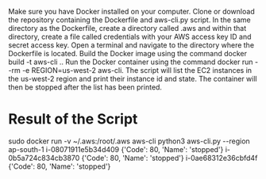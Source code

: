 Make sure you have Docker installed on your computer.
Clone or download the repository containing the Dockerfile and aws-cli.py script.
In the same directory as the Dockerfile, create a directory called .aws and within that directory, create a file called credentials with your AWS access key ID and secret access key.
Open a terminal and navigate to the directory where the Dockerfile is located.
Build the Docker image using the command docker build -t aws-cli ..
Run the Docker container using the command docker run --rm -e REGION=us-west-2 aws-cli.
The script will list the EC2 instances in the us-west-2 region and print their instance id and state.
The container will then be stopped after the list has been printed.

# Result of the Script
sudo docker run -v ~/.aws:/root/.aws aws-cli python3 aws-cli.py --region ap-south-1 
i-08071911e5b34d409 {'Code': 80, 'Name': 'stopped'}
i-0b5a724c834cb3870 {'Code': 80, 'Name': 'stopped'}
i-0ae68312e36cbfd4f {'Code': 80, 'Name': 'stopped'}